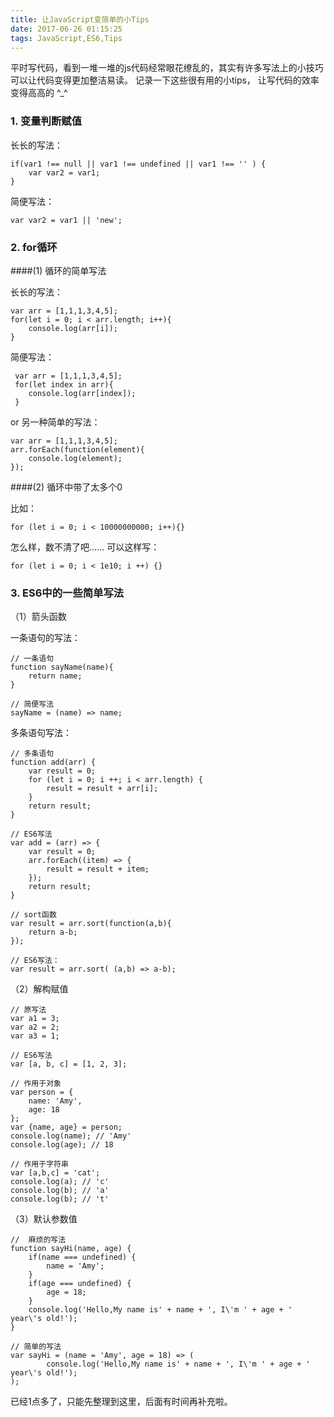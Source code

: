 ```yaml
---
title: 让JavaScript变简单的小Tips
date: 2017-06-26 01:15:25
tags: JavaScript,ES6,Tips
---
```



平时写代码，看到一堆一堆的js代码经常眼花缭乱的，其实有许多写法上的小技巧可以让代码变得更加整洁易读。 记录一下这些很有用的小tips， 让写代码的效率变得高高的 ^_^

### 1. 变量判断赋值

长长的写法：

```
if(var1 !== null || var1 !== undefined || var1 !== '' ) {
	var var2 = var1;
}

```

简便写法：

```
var var2 = var1 || 'new';
```

### 2. for循环
####(1) 循环的简单写法

长长的写法：

```
var arr = [1,1,1,3,4,5];
for(let i = 0; i < arr.length; i++){
	console.log(arr[i]);
}

```


简便写法：

```
 var arr = [1,1,1,3,4,5];
 for(let index in arr){
 	console.log(arr[index]);
 }

```

or 另一种简单的写法：

```
var arr = [1,1,1,3,4,5];
arr.forEach(function(element){
	console.log(element);
});

```
####(2) 循环中带了太多个0

比如：

```
for (let i = 0; i < 10000000000; i++){}
```

怎么样，数不清了吧……
可以这样写：

```
for (let i = 0; i < 1e10; i ++) {}
```


### 3. ES6中的一些简单写法
（1）箭头函数

一条语句的写法：

```
// 一条语句
function sayName(name){
	return name;
}

// 简便写法
sayName = (name) => name;

```
多条语句写法：

```
// 多条语句
function add(arr) {
	var result = 0;
	for (let i = 0; i ++; i < arr.length) {
		result = result + arr[i];
	}
	return result;
}

// ES6写法
var add = (arr) => {
	var result = 0;
	arr.forEach((item) => {
		result = result + item;
	});
	return result;
}

// sort函数
var result = arr.sort(function(a,b){
	return a-b;
});

// ES6写法：
var result = arr.sort( (a,b) => a-b);

```
	

（2）解构赋值

```
// 原写法
var a1 = 3;
var a2 = 2;
var a3 = 1;

// ES6写法
var [a, b, c] = [1, 2, 3];

// 作用于对象
var person = {
	name: 'Amy',
	age: 18
};
var {name, age} = person;
console.log(name); // 'Amy'
console.log(age); // 18

// 作用于字符串
var [a,b,c] = 'cat';
console.log(a); // 'c'
console.log(b); // 'a'
console.log(b); // 't'
```

（3）默认参数值

```
// 	麻烦的写法
function sayHi(name, age) {
	if(name === undefined) {
		name = 'Amy';
	}
	if(age === undefined) {
		age = 18;
	}
	console.log('Hello,My name is' + name + ', I\'m ' + age + ' year\'s old!');
}

// 简单的写法
var sayHi = (name = 'Amy', age = 18) => (
		console.log('Hello,My name is' + name + ', I\'m ' + age + ' year\'s old!');
);
```

已经1点多了，只能先整理到这里，后面有时间再补充啦。

